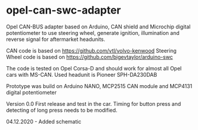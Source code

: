 # opel-can-swc-adapter
Opel CAN-BUS adapter based on Arduino, CAN shield and Microchip digital potentiometer to use steering wheel, generate ignition, illumination and reverse signal for aftermarket headunits.

CAN code is based on https://github.com/vtl/volvo-kenwood
Steering Wheel code is based on https://github.com/bigevtaylor/arduino-swc

The code is tested on Opel Corsa-D and should work for almost all Opel cars with MS-CAN.
Used headunit is Pioneer SPH-DA230DAB

Prototype was build on Arduino NANO, MCP2515 CAN module and MCP4131 digital potentiometer

Version 0.0 
First release and test in the car. Timing for button press and detecting of long press needs to be modified.

04.12.2020 - Added schematic
